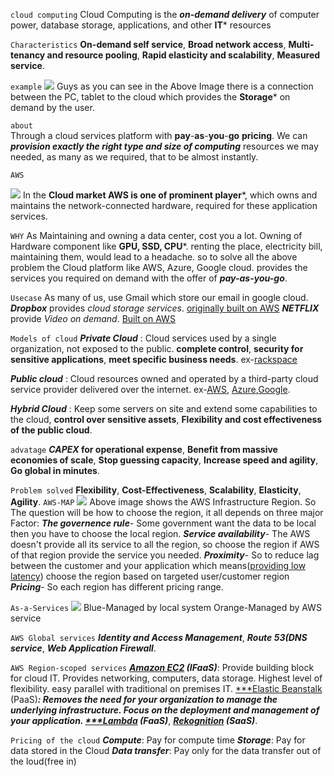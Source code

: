 ```cloud computing```
Cloud Computing is the ***on*-*demand* *delivery*** of computer power, database storage, applications, and other **IT*** resources

`Characteristics`
**On-demand self service**,
**Broad network access**,
**Multi-tenancy and resource pooling**,
**Rapid elasticity and scalability**,
**Measured service**.

```example```
![](https://i.imgur.com/pXjfec3.png)
Guys as you can see in the Above Image there is a connection between the PC, tablet to the cloud which provides the **Storage*** on demand by the user.

```about```  
Through a cloud services platform with **pay**-**as**-**you**-**go** **pricing**.
We can ***provision exactly the  right type and size of computing*** resources we may needed, as many as we required, that to be almost instantly.

```AWS```   

![](https://i.imgur.com/YC1dBMm.png)
In the **Cloud market AWS is one of prominent player***, which owns and maintains the network-connected hardware, required for these application services.

```WHY```
As Maintaining and owning a data center, cost you a lot. Owning of Hardware component like **GPU, SSD, CPU***. renting the place, electricity bill, maintaining them, would lead to a headache. so
to solve all the above problem the Cloud platform like AWS, Azure, Google cloud. provides the services you required on demand with the offer of ***pay-as-you-go***. 

```Usecase```
As many of us, use Gmail which store our email in google cloud.
***Dropbox*** provides *cloud* *storage* *services*. [originally built on AWS](https://aws.amazon.com/solutions/case-studies/dropbox-s3/)
***NETFLIX*** provide *Video on demand*. [Built on AWS](https://aws.amazon.com/solutions/case-studies/innovators/netflix/)  

```Models of cloud```
***Private Cloud*** : Cloud services used by a single organization, not exposed to the public. **complete control**, **security for sensitive applications**, **meet specific business needs**. ex-[rackspace](https://www.rackspace.com/en-in)

***Public cloud*** : Cloud resources owned and operated by a third-party cloud service provider delivered over the internet.  ex-[AWS](https://aws.amazon.com/), [Azure](https://azure.microsoft.com/en-in),[Google](https://cloud.google.com/).

***Hybrid Cloud*** : Keep some servers on site and extend some capabilities to the cloud, **control over sensitive assets**, **Flexibility and cost effectiveness of the public cloud**. 

`advatage`
***CAPEX* for operational expense**,
**Benefit from massive economies of scale**,
**Stop guessing capacity**,
**Increase speed and agility**,
**Go global in minutes**.

`Problem solved`
**Flexibility**,
**Cost-Effectiveness**,
**Scalability**,
**Elasticity**,
**Agility**.
`AWS-MAP`
![](https://i.imgur.com/DwO0ons.png)
Above image shows the AWS Infrastructure Region.
So The question will be how to choose the region, 
it all depends on three major Factor:
***The governence rule***- Some government want the data to be local then you have to choose the local region.
***Service availability***- The AWS doesn't provide all its service to all the region, so choose the region if AWS of that region provide the service you needed.
***Proximity***- So to reduce lag between the customer and your application which means([providing low latency](https://www.mirrorfly.com/blog/what-is-low-latency/)) choose the region based on targeted user/customer region
***Pricing***- So each region has different pricing range.

`As-a-Services`
![](https://i.imgur.com/DCnzJKY.png)
Blue-Managed by local system
Orange-Managed by AWS service

`AWS Global services`
***Identity and Access Management***,
***Route 53(DNS service***,
***Web Application Firewall***.

`AWS Region-scoped services`
***[Amazon EC2](https://aws.amazon.com/ec2/) (IFaaS)***: 
Provide building block for cloud IT.
Provides networking, computers, data storage.
Highest level of flexibility.
easy parallel with traditional on premises IT.
[***Elastic Beanstalk](https://aws.amazon.com/elasticbeanstalk/) (PaaS)***:
Removes the need for your organization to manage the underlying infrastructure.
Focus on the deployment and management of your application.
[***Lambda](https://aws.amazon.com/lambda/) (FaaS)***, 
***[Rekognition](https://aws.amazon.com/rekognition) (SaaS)***.
  
`Pricing of the cloud`
 ***Compute***: Pay for compute time
 ***Storage***: Pay for data stored in the Cloud
 ***Data transfer***: Pay only for the data transfer out of the loud(free in)
 